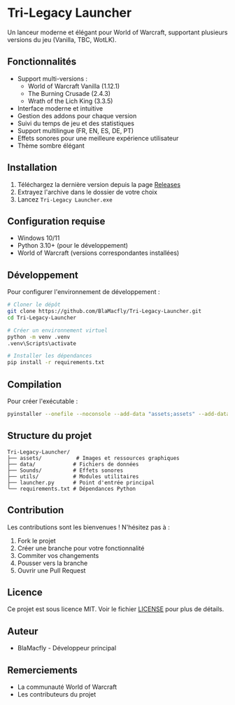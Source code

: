 # Tri-Legacy Launcher

Un lanceur moderne et élégant pour World of Warcraft, supportant plusieurs versions du jeu (Vanilla, TBC, WotLK).

## Fonctionnalités

- Support multi-versions :
  - World of Warcraft Vanilla (1.12.1)
  - The Burning Crusade (2.4.3)
  - Wrath of the Lich King (3.3.5)
- Interface moderne et intuitive
- Gestion des addons pour chaque version
- Suivi du temps de jeu et des statistiques
- Support multilingue (FR, EN, ES, DE, PT)
- Effets sonores pour une meilleure expérience utilisateur
- Thème sombre élégant

## Installation

1. Téléchargez la dernière version depuis la page [Releases](https://github.com/BlaMacfly/Tri-Legacy-Launcher/releases)
2. Extrayez l'archive dans le dossier de votre choix
3. Lancez `Tri-Legacy Launcher.exe`

## Configuration requise

- Windows 10/11
- Python 3.10+ (pour le développement)
- World of Warcraft (versions correspondantes installées)

## Développement

Pour configurer l'environnement de développement :

```bash
# Cloner le dépôt
git clone https://github.com/BlaMacfly/Tri-Legacy-Launcher.git
cd Tri-Legacy-Launcher

# Créer un environnement virtuel
python -m venv .venv
.venv\Scripts\activate

# Installer les dépendances
pip install -r requirements.txt
```

## Compilation

Pour créer l'exécutable :

```bash
pyinstaller --onefile --noconsole --add-data "assets;assets" --add-data "Sounds;Sounds" --add-data "data;data" --name "Tri-Legacy Launcher" launcher.py
```

## Structure du projet

```
Tri-Legacy-Launcher/
├── assets/           # Images et ressources graphiques
├── data/            # Fichiers de données
├── Sounds/          # Effets sonores
├── utils/           # Modules utilitaires
├── launcher.py      # Point d'entrée principal
└── requirements.txt # Dépendances Python
```

## Contribution

Les contributions sont les bienvenues ! N'hésitez pas à :
1. Fork le projet
2. Créer une branche pour votre fonctionnalité
3. Commiter vos changements
4. Pousser vers la branche
5. Ouvrir une Pull Request

## Licence

Ce projet est sous licence MIT. Voir le fichier [LICENSE](LICENSE) pour plus de détails.

## Auteur

- BlaMacfly - Développeur principal

## Remerciements

- La communauté World of Warcraft
- Les contributeurs du projet 